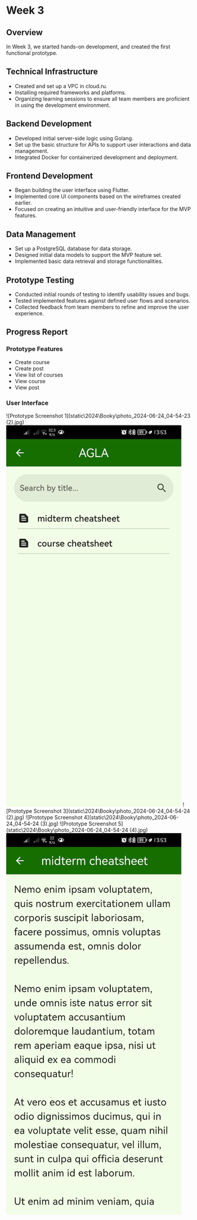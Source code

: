 # Week 3

## Overview
In Week 3, we started hands-on development, and created the first functional prototype.

## Technical Infrastructure
- Created and set up a VPC in cloud.ru.
- Installing required frameworks and platforms.
- Organizing learning sessions to ensure all team members are proficient in using the development environment.

## Backend Development
- Developed initial server-side logic using Golang.
- Set up the basic structure for APIs to support user interactions and data management.
- Integrated Docker for containerized development and deployment.

## Frontend Development
- Began building the user interface using Flutter.
- Implemented core UI components based on the wireframes created earlier.
- Focused on creating an intuitive and user-friendly interface for the MVP features.

## Data Management
- Set up a PostgreSQL database for data storage.
- Designed initial data models to support the MVP feature set.
- Implemented basic data retrieval and storage functionalities.

## Prototype Testing
- Conducted initial rounds of testing to identify usability issues and bugs.
- Tested implemented features against defined user flows and scenarios.
- Collected feedback from team members to refine and improve the user experience.

## Progress Report

### Prototype Features

- Create course
- Create post
- View list of courses
- View course
- View post 


### User Interface
![Prototype Screenshot 1](static\2024\Booky\photo_2024-06-24_04-54-23 (2).jpg)
![Prototype Screenshot 2](static\2024\Booky\photo_2024-06-24_04-54-23.jpg)
![Prototype Screenshot 3](static\2024\Booky\photo_2024-06-24_04-54-24 (2).jpg)
![Prototype Screenshot 4](static\2024\Booky\photo_2024-06-24_04-54-24 (3).jpg)
![Prototype Screenshot 5](static\2024\Booky\photo_2024-06-24_04-54-24 (4).jpg)
![Prototype Screenshot 6](static\2024\Booky\photo_2024-06-24_04-54-24.jpg)